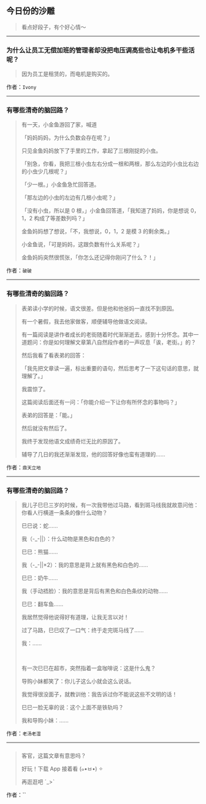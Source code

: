 ## 今日份的沙雕

> 看点好段子，有个好心情～


 
---

### 为什么让员工无偿加班的管理者却没把电压调高些也让电机多干些活呢？

> 因为员工是租赁的，而电机是购买的。


作者：`Ivony`

---

### 有哪些清奇的脑回路？

> 有一天，小金鱼游回了家，喊道
> 
> 「妈妈妈妈，为什么负数会存在呢？」
> 
> 只见金鱼妈妈放下了手里的工作，拿起了三根刚捉的小虫。
> 
> 「别急，你看，我把三根小虫左右分成一根和两根，那么左边的小虫比右边的小虫少几根呢？」
> 
> 「少一根。」小金鱼急忙回答道。
> 
> 「那左边的小虫的左边有几根小虫呢？」
> 
> 「没有小虫，所以是 0 根，」小金鱼回答道，「我知道了妈妈，你是想说 0，1，2 构成了等差数列吗？」
> 
> 金鱼妈妈想了想说，「不，我想说，0，1，2 是模 3 的剩余类。」
> 
> 小金鱼说，「可是妈妈，这跟负数有什么关系呢？」
> 
> 金鱼妈妈突然很慌张，「你怎么还记得你刚问了什么？！」


作者：`破破`

---

### 有哪些清奇的脑回路？

> 表弟读小学的时候，语文很差。但是他和他爸妈一直找不到原因。
> 
> 有一个暑假，我去他家做客，顺便辅导他做语文阅读。
> 
> 有一篇阅读是讲作者成长的老街随着时代渐渐逝去，感到十分怀念。其中一道题问：你是如何理解文章第八自然段作者的一声叹息「诶，老街。」的？
> 
> 然后我看了看表弟的回答：
> 
> 「我先把文章读一遍，标出重要的语句，然后思考了一下这句话的意思，就理解了。」
> 
> 我震惊了。
> 
> 这篇阅读后面还有一问：「你能介绍一下让你有所怀念的事物吗？」
> 
> 表弟的回答是：「能。」
> 
> 然后就没有然后了。
> 
> 我终于发现他语文成绩奇烂无比的原因了。
> 
> 辅导了几日的我还渐渐发现，他的回答好像也蛮有道理的……


作者：`鼎天立地`

---

### 有哪些清奇的脑回路？

> 我儿子巳巳三岁的时候，有一次我带他过马路，看到斑马线我就故意问他：你看人行横道一条条的像什么动物？
> 
> 巳巳说：蛇……
> 
> 我（-_-||）：什么动物是黑色和白色的？
> 
> 巳巳：熊猫……
> 
> 我（-_-||×2）：我的意思是背上就有黑色和白色的……
> 
> 巳巳：奶牛……
> 
> 我（手动捂脸）：我的意思是背后有黑色和白色条纹的动物……
> 
> 巳巳：翻车鱼……
> 
> 我居然觉得他说得好有道理，让我无言以对！
> 
> 过了马路，巳巳叹了一口气：终于走完斑马线了……
> 
> 我：……
> 
>  
> 
> 有一次巳巳在超市，突然指着一盒咖啡说：这是什么鬼？
> 
> 导购小妹都笑了：你儿子这么小就会这么说话。
> 
> 我觉得很没面子，就教训他：我告诉过你不能说这些不文明的话！
> 
> 巳巳一脸无辜的说：这个上面不是铁轨吗？
> 
> 我和导购小妹：……


作者：`老汤老湿`

---

### 

> 客官，这篇文章有意思吗？
> 
> 好玩！下载 App 接着看 (๑•ㅂ•) ✧
> 
> 再逛逛吧 ˊ_>ˋ  


作者：``